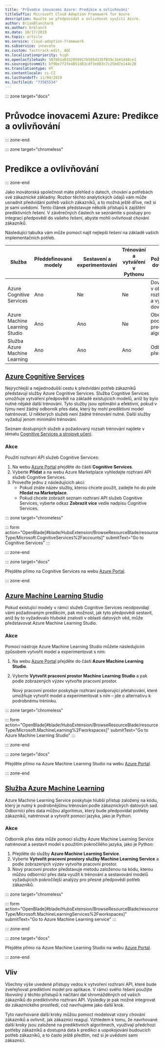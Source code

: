 ```yaml
---
title: 'Průvodce inovacemi Azure: Predikce a ovlivňování'
titleSuffix: Microsoft Cloud Adoption Framework for Azure
description: Naučte se předpovídat a ovlivňovat využití Azure.
author: BrianBlanchard
ms.author: brblanch
ms.date: 10/17/2019
ms.topic: article
ms.service: cloud-adoption-framework
ms.subservice: innovate
ms.custom: fasttrack-edit, AQC
ms.localizationpriority: high
ms.openlocfilehash: 507801a0332058917b585d335f859c1b41d48ce1
ms.sourcegitcommit: bf9be7f2fe4851d83cdf3e083c7c25bd7e144c20
ms.translationtype: HT
ms.contentlocale: cs-CZ
ms.lasthandoff: 11/04/2019
ms.locfileid: "73565534"
---
```

::: zone target="docs"

# <a name="azure-innovation-guide-predict-and-influence"></a>Průvodce inovacemi Azure: Predikce a ovlivňování

::: zone-end

::: zone target="chromeless"

# <a name="predict-and-influence"></a>Predikce a ovlivňování

::: zone-end

Jako inovátorská společnost máte přehled o datech, chování a potřebách své zákaznické základny. Rozbor těchto analytických údajů vám může usnadnit předvídání potřeb vašich zákazníků, a to možná ještě dříve, než si je sami uvědomí. Tento článek představuje několik přístupů k zajištění prediktivních řešení. V závěrečných částech se seznámíte s postupy pro integraci předpovědí do vašeho řešení, abyste mohli ovlivňovat chování zákazníků.

Následující tabulka vám může pomoct najít nejlepší řešení na základě vašich implementačních potřeb.

|Služba  |Předdefinované modely  |Sestavení a experimentování  |Trénování a vytváření v Pythonu|Požadované dovednosti|
|---------|---------|---------|---------|---------|
|Azure Cognitive Services|Ano|Ne|Ne|Dovednosti v oblasti rozhraní API a vývojářské dovednosti|
|Azure Machine Learning Studio|Ano|Ano|Ne|Obecné pochopení prediktivních algoritmů|
|Služba Azure Machine Learning|Ano|Ano|Ano|Odborník přes data|

## <a name="azure-cognitive-servicestabcognitiveservices"></a>[Azure Cognitive Services](#tab/CognitiveServices)

Nejrychlejší a nejjednodušší cestu k předvídání potřeb zákazníků představují služby Azure Cognitive Services. Služba Cognitive Services umožňuje vytváření předpovědí na základě existujících modelů, aniž by bylo nutné nějaké další trénování. Tyto služby jsou optimální a efektivní, pokud v týmu není žádný odborník přes data, který by mohl prediktivní model natrénovat. U některých služeb není žádné trénování nutné. Další služby vyžadují jenom minimální trénování.

Seznam dostupných služeb a požadovaný rozsah trénování najdete v tématu [Cognitive Services a strojové učení](https://docs.microsoft.com/azure/cognitive-services/cognitive-services-and-machine-learning#service-requirements-for-the-data-model).

### <a name="action"></a>Akce

Použití rozhraní API služeb Cognitive Services:

1. Na webu [Azure Portal](https://portal.azure.com/#blade/HubsExtension/BrowseResourceBlade/resourceType/Microsoft.CognitiveServices%2Faccounts) přejděte do části **Cognitive Services**.
2. Vyberte **Přidat** a na webu Azure Marketplace vyhledejte rozhraní API služeb Cognitive Services.
3. Proveďte jednu z následujících akcí:
   - Pokud znáte název služby, kterou chcete použít, zadejte ho do pole **Hledat na Marketplace**.
   - Pokud chcete zobrazit seznam rozhraní API služeb Cognitive Services, vyberte odkaz **Zobrazit více** vedle nadpisu Cognitive Services.

::: zone target="chromeless"

<!-- markdownlint-disable DOCSMD001 -->

::: form action="OpenBlade[#blade/HubsExtension/BrowseResourceBlade/resourceType/Microsoft.CognitiveServices%2Faccounts]" submitText="Go to Cognitive Services" :::

<!-- markdownlint-enable DOCSMD001 -->

::: zone-end

::: zone target="docs"

Přejděte přímo na Cognitive Services na webu [Azure Portal](https://portal.azure.com/#blade/HubsExtension/BrowseResourceBlade/resourceType/Microsoft.CognitiveServices%2Faccounts).

::: zone-end

## <a name="azure-machine-learning-studiotabmachinelearningstudio"></a>[Azure Machine Learning Studio](#tab/MachineLearningStudio)

Pokud existující modely v rámci služeb Cognitive Services neodpovídají vámi požadovaným predikcím, pak možnost, jak tyto předpovědi sestavit, aniž by to vyžadovalo hluboké znalosti v oblasti datových věd, může představovat Azure Machine Learning Studio.

<!-- markdownlint-disable MD024 -->

### <a name="action"></a>Akce

Pomocí nástroje Azure Machine Learning Studio můžete následujícím způsobem vytvořit model a experimentovat s ním:

1. Na webu [Azure Portal](https://portal.azure.com/#blade/HubsExtension/BrowseResourceBlade/resourceType/Microsoft.MachineLearning%2Fworkspaces) přejděte do části **Azure Machine Learning Studio**.
2. Vyberte **Vytvořit pracovní prostor Machine Learning Studio** a pak podle zobrazených výzev vytvořte pracovní prostor.

   Nový pracovní prostor poskytuje rozhraní podporující přetahování, které umožňuje vytvořit model a experimentovat s ním – jde o alternativu k podrobnému tréninku.

::: zone target="chromeless"

<!-- markdownlint-disable DOCSMD001 -->

::: form action="OpenBlade[#blade/HubsExtension/BrowseResourceBlade/resourceType/Microsoft.MachineLearning%2Fworkspaces]" submitText="Go to Azure Machine Learning Studio" :::

<!-- markdownlint-enable DOCSMD001 -->

::: zone-end

::: zone target="docs"

Přejděte přímo na Azure Machine Learning Studio na webu [Azure Portal](https://portal.azure.com/#blade/HubsExtension/BrowseResourceBlade/resourceType/Microsoft.MachineLearning%2Fworkspaces).

::: zone-end

## <a name="azure-machine-learning-servicetabmachinelearningservice"></a>[Služba Azure Machine Learning](#tab/MachineLearningService)

Azure Machine Learning Service poskytuje hlubší přístup založený na kódu, který je nutný k podrobnějšímu trénování podle zákaznických datových sad. Odborníci přes data můžou algoritmus, který bude předpovídat potřeby zákazníků, natrénovat a vytvořit pomocí jazyka, jako je Python.

### <a name="action"></a>Akce

Odborník přes data může pomocí služby Azure Machine Learning Service natrénovat a sestavit model s použitím pokročilého jazyka, jako je Python:

1. Přejděte do služby **Azure Machine Learning Service**.
2. Vyberte **Vytvořit pracovní prostory služby Machine Learning Service** a podle zobrazených výzev vytvořte pracovní prostor.
3. Nový pracovní prostor představuje metodu založenou na kódu, kterou můžou odborníci přes data využít k trénování a sestavování modelů vyžadujících pokročilejší analýzy pro přesné předpovědi potřeb zákazníků.

::: zone target="chromeless"

<!-- markdownlint-disable DOCSMD001 -->

::: form action="OpenBlade[#blade/HubsExtension/BrowseResourceBlade/resourceType/Microsoft.MachineLearningServices%2Fworkspaces]" submitText="Go to Azure Machine Learning service" :::

<!-- markdownlint-enable DOCSMD001 -->

::: zone-end

::: zone target="docs"

Přejděte přímo na Azure Machine Learning Studio na webu [Azure Portal](https://portal.azure.com/#blade/HubsExtension/BrowseResourceBlade/resourceType/Microsoft.MachineLearningServices%2Fworkspaces).

::: zone-end

## <a name="influence"></a>Vliv

Všechny výše uvedené přístupy vedou k vytvoření rozhraní API, které bude zveřejňovat prediktivní model pro aplikace. V rámci svého řešení použijte libovolný z těchto přístupů k načítání dat shromážděných od vašich zákazníků do prediktivního rozhraní API. Výsledky je pak možné integrovat do zákaznického prostředí, což navrhujeme jako další krok.

Tyto navrhované další kroky můžou pomoct modelovat vzory chování zákazníků a ovlivnit, jak zákazníci reagují. Vzhledem k tomu, že navrhované další kroky jsou založené na prediktivních algoritmech, využívají předchozí potřeby zákazníků a dostupná data k predikci a uspokojování budoucích potřeb zákazníků, a to často ještě předtím, než si je uvědomí sami zákazníci.
